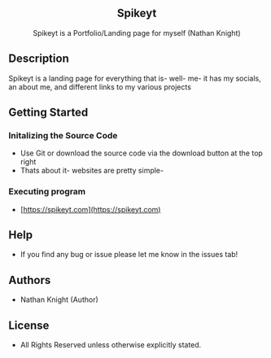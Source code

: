 <p align="center">
 <h2 align="center">Spikeyt</h2>
 <p align="center">Spikeyt is a Portfolio/Landing page for myself (Nathan Knight) </p>
</p>

## Description

Spikeyt is a landing page for everything that is- well- me- it has my socials, an about me, and different links to my various projects

## Getting Started

### Initalizing the Source Code

* Use Git or download the source code via the download button at the top right 
* Thats about it- websites are pretty simple-

### Executing program

* [https://spikeyt.com](https://spikeyt.com)

## Help

* If you find any bug or issue please let me know in the issues tab!

## Authors

* Nathan Knight (Author)

## License

* All Rights Reserved unless otherwise explicitly stated.
